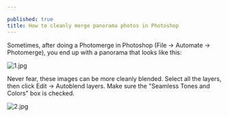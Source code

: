 ```yaml
---

published: true
title: How to cleanly merge panorama photos in Photoshop
---
```

Sometimes, after doing a Photomerge in Photoshop (File -> Automate -> Photomerge), you end up with a panorama that looks like this:

![1.jpg]({{site.cdn_path}}/2014/08/22/1.jpg)

Never fear, these images can be more cleanly blended. Select all the layers, then click Edit -> Autoblend layers. Make sure the "Seamless Tones and Colors" box is checked.

![2.jpg]({{site.cdn_path}}/2014/08/22/2.jpg)
